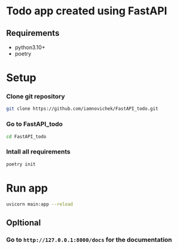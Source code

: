 # Todo app created using FastAPI

## Requirements
 - python3.10+ 
 - poetry

# Setup

### Clone git repository

```bash
git clone https://github.com/iamnovichek/FastAPI_todo.git
```

### Go to FastAPI_todo

```bash
cd FastAPI_todo
```

### Intall all requirements

```bash
poetry init
```

# Run app

```bash
uvicorn main:app --reload
```

## Opltional

### Go to `http://127.0.0.1:8000/docs` for the documentation

